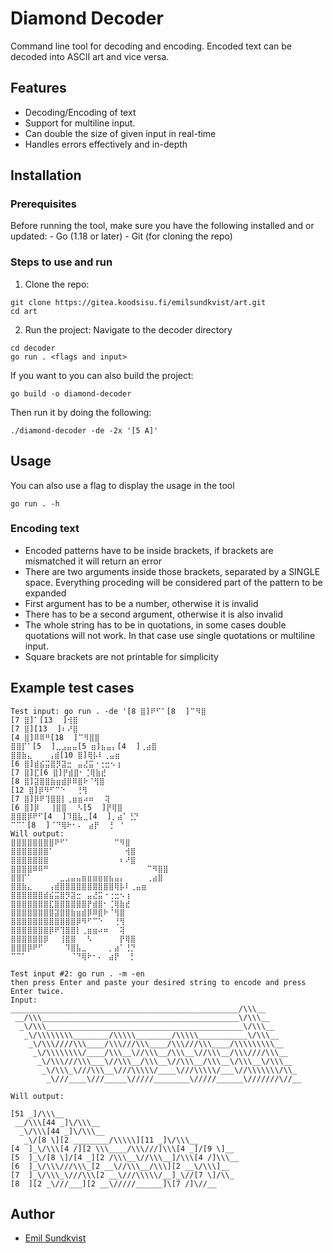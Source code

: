 # Diamond Decoder

Command line tool for decoding and encoding. Encoded text can be decoded into ASCII art and vice versa.

## Features

- Decoding/Encoding of text
- Support for multiline input.
- Can double the size of given input in real-time
- Handles errors effectively and in-depth

## Installation

### Prerequisites

Before running the tool, make sure you have the following installed and or updated:
    - Go (1.18 or later)
    - Git (for cloning the repo)

### Steps to use and run

1. Clone the repo:
````
git clone https://gitea.koodsisu.fi/emilsundkvist/art.git
cd art
````
2. Run the project: Navigate to the decoder directory
````
cd decoder
go run . <flags and input>
````

If you want to you can also build the project:

````
go build -o diamond-decoder
````

Then run it by doing the following:
````
./diamond-decoder -de -2x '[5 A]'
````

## Usage

You can also use a flag to display the usage in the tool
````
go run . -h
````

### Encoding text
- Encoded patterns have to be inside brackets, if brackets are mismatched it will return an error
- There are two arguments inside those brackets, separated by a SINGLE space. Everything proceding will be considered part of the pattern to be expanded
- First argument has to be a number, otherwise it is invalid
- There has to be a second argument, otherwise it is also invalid
- The whole string has to be in quotations, in some cases double quotations will not work.
In that case use single quotations or multiline input.
- Square brackets are not printable for simplicity

## Example test cases
````
Test input: go run . -de '[8 ⣿]⠟⠋⠁[8 ⠀]⠉⠻⣿
[7 ⣿]⠁[13 ⠀]⢺⣿
[7 ⣿][13 ⠀]⠆⠜⣿
[4 ⣿]⠿⠿⠛[18 ⠀]⠉⠻⣿⣿
⣿⣿⡏⠁[5 ⠀]⣀⣠⣤⣤[5 ⣶]⣦⣤⡄[4 ⠀]⢀⣴⣿
⣿⣿⣷⣄⠀⠀⠀⢠⣾[10 ⣿]⢿⡧⠇⢀⣤⣶
[6 ⣿]⣾⣮⣭⣿⡻⣽⣒⠀⣤⣜⣭⠐⢐⣒⠢⢰
[7 ⣿]⣏[6 ⣿]⡟⣾⣿⠂⢈⢿⣷⣞
[8 ⣿]⣽⣿⣿⣷⣶⣾⡿⠿⣿⠗⠈⢻⣿
[12 ⣿]⡿⠻⠋⠉⠑⠀⠀⢘⢻
[7 ⣿]⡿⠟⢹⣿⣿⡇⢀⣶⣶⠴⠶⠀⠀⢽
[6 ⣿]⡿⠀⠀⢸⣿⣿⠀⠀⠣[5 ⠀]⡟⢿⣿
⣿⣿⣿⡿⠟⠋[4 ⠀]⠹⣿⣧⣀[4 ⠀]⡀⣴⠁⢘⡙
⠉⠉⠁[8 ⠀]⠈⠙⢿⠗⠂⠄⠀⣴⡟⠀⠀⡃ '
Will output: 
⣿⣿⣿⣿⣿⣿⣿⣿⠟⠋⠁⠀⠀⠀⠀⠀⠀⠀⠀⠉⠻⣿
⣿⣿⣿⣿⣿⣿⣿⠁⠀⠀⠀⠀⠀⠀⠀⠀⠀⠀⠀⠀⠀⢺⣿
⣿⣿⣿⣿⣿⣿⣿⠀⠀⠀⠀⠀⠀⠀⠀⠀⠀⠀⠀⠀⠆⠜⣿
⣿⣿⣿⣿⠿⠿⠛⠀⠀⠀⠀⠀⠀⠀⠀⠀⠀⠀⠀⠀⠀⠀⠀⠀⠀⠉⠻⣿⣿
⣿⣿⡏⠁⠀⠀⠀⠀⠀⣀⣠⣤⣤⣶⣶⣶⣶⣶⣦⣤⡄⠀⠀⠀⠀⢀⣴⣿
⣿⣿⣷⣄⠀⠀⠀⢠⣾⣿⣿⣿⣿⣿⣿⣿⣿⣿⣿⢿⡧⠇⢀⣤⣶
⣿⣿⣿⣿⣿⣿⣾⣮⣭⣿⡻⣽⣒⠀⣤⣜⣭⠐⢐⣒⠢⢰
⣿⣿⣿⣿⣿⣿⣿⣏⣿⣿⣿⣿⣿⣿⡟⣾⣿⠂⢈⢿⣷⣞
⣿⣿⣿⣿⣿⣿⣿⣿⣽⣿⣿⣷⣶⣾⡿⠿⣿⠗⠈⢻⣿
⣿⣿⣿⣿⣿⣿⣿⣿⣿⣿⣿⣿⡿⠻⠋⠉⠑⠀⠀⢘⢻
⣿⣿⣿⣿⣿⣿⣿⡿⠟⢹⣿⣿⡇⢀⣶⣶⠴⠶⠀⠀⢽
⣿⣿⣿⣿⣿⣿⡿⠀⠀⢸⣿⣿⠀⠀⠣⠀⠀⠀⠀⠀⡟⢿⣿
⣿⣿⣿⡿⠟⠋⠀⠀⠀⠀⠹⣿⣧⣀⠀⠀⠀⠀⡀⣴⠁⢘⡙
⠉⠉⠁⠀⠀⠀⠀⠀⠀⠀⠀⠈⠙⢿⠗⠂⠄⠀⣴⡟⠀⠀⡃
````

````
Test input #2: go run . -m -en
then press Enter and paste your desired string to encode and press Enter twice.
Input:
___________________________________________________/\\\__
 __/\\\____________________________________________\/\\\__
  _\/\\\____________________________________________\/\\\__
   _\/\\\\\\\\________/\\\\\________/\\\\\___________\/\\\__
    _\/\\\////\\\____/\\\///\\\____/\\\///\\\____/\\\\\\\\\__
     _\/\\\\\\\\/____/\\\__\//\\\__/\\\__\//\\\__/\\\////\\\__
      _\/\\\///\\\___\//\\\__/\\\__\//\\\__/\\\__\/\\\__\/\\\__
       _\/\\\_\///\\\__\///\\\\\/____\///\\\\\/___\//\\\\\\\/\\_
        _\///____\///_____\/////________\/////______\///////\//__

Will output:

[51 _]/\\\__
 __/\\\[44 _]\/\\\__
  _\/\\\[44 _]\/\\\__
   _\/[8 \][2 ________/\\\\\][11 _]\/\\\__
[4  ]_\/\\\[4 /][2 \\\____/\\\///]\\\[4 _]/[9 \]__
[5  ]_\/[8 \]/[4 _][2 /\\\__\//\\\__]/\\\[4 /]\\\__
[6  ]_\/\\\///\\\_[2 __\//\\\__/\\\][2 __\/\\\]__
[7  ]_\/\\\_\///\\\[2 __\///\\\\\/__]_\//[7 \]/\\_
[8  ][2 _\///___][2 __\/////______]\[7 /]\//__
````

## Author

- [Emil Sundkvist](https://gitea.koodsisu.fi/emilsundkvist)
